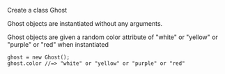 Create a class Ghost

Ghost objects are instantiated without any arguments.

Ghost objects are given a random color attribute of "white" or "yellow" or "purple" or "red" when instantiated

```
ghost = new Ghost();
ghost.color //=> "white" or "yellow" or "purple" or "red"
```